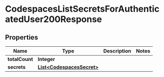 

# CodespacesListSecretsForAuthenticatedUser200Response


## Properties

| Name | Type | Description | Notes |
|------------ | ------------- | ------------- | -------------|
|**totalCount** | **Integer** |  |  |
|**secrets** | [**List&lt;CodespacesSecret&gt;**](CodespacesSecret.md) |  |  |



